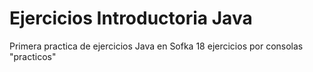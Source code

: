 # Ejercicios Introductoria Java 
Primera practica de ejercicios Java en Sofka 
18 ejercicios por consolas "practicos"
